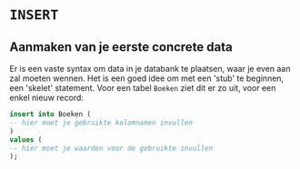 # `INSERT`

## Aanmaken van je eerste concrete data

Er is een vaste syntax om data in je databank te plaatsen, waar je even aan zal moeten wennen. Het is een goed idee om met een 'stub' te beginnen, een 'skelet' statement. Voor een tabel `Boeken` ziet dit er zo uit, voor een enkel nieuw record:

```sql
insert into Boeken (
-- hier moet je gebruikte kolomnamen invullen
)
values (
-- hier moet je waarden voor de gebruikte invullen
);
```


